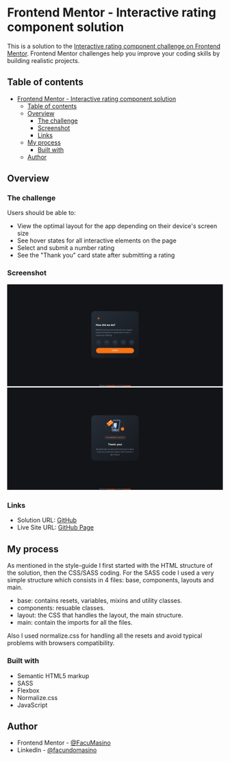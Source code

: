 # Frontend Mentor - Interactive rating component solution

This is a solution to the [Interactive rating component challenge on Frontend Mentor](https://www.frontendmentor.io/challenges/interactive-rating-component-koxpeBUmI). Frontend Mentor challenges help you improve your coding skills by building realistic projects. 

## Table of contents

- [Frontend Mentor - Interactive rating component solution](#frontend-mentor---interactive-rating-component-solution)
  - [Table of contents](#table-of-contents)
  - [Overview](#overview)
    - [The challenge](#the-challenge)
    - [Screenshot](#screenshot)
    - [Links](#links)
  - [My process](#my-process)
    - [Built with](#built-with)
  - [Author](#author)

## Overview

### The challenge

Users should be able to:

- View the optimal layout for the app depending on their device's screen size
- See hover states for all interactive elements on the page
- Select and submit a number rating
- See the "Thank you" card state after submitting a rating

### Screenshot

![](./screenshot00.jpg)
![](./screenshot01.jpg)


### Links

- Solution URL: [GitHub](https://github.com/FacuMasino/interactive-rating-component)
- Live Site URL: [GitHub Page](https://your-live-site-url.com)

## My process

As mentioned in the style-guide I first started with the HTML structure of the solution, then the CSS/SASS coding. For the SASS code I used a very simple structure which consists in 4 files: base, components, layouts and main.

- base: contains resets, variables, mixins and utility classes.
- components: resuable classes.
- layout: the CSS that handles the layout, the main structure.
- main: contain the imports for all the files.

Also I used normalize.css for handling all the resets and avoid typical problems with browsers compatibility.

### Built with

- Semantic HTML5 markup
- SASS
- Flexbox
- Normalize.css
- JavaScript

## Author

- Frontend Mentor - [@FacuMasino](https://www.frontendmentor.io/profile/FacuMasino)
- LinkedIn - [@facundomasino](https://www.linkedin.com/in/facundomasino/)

